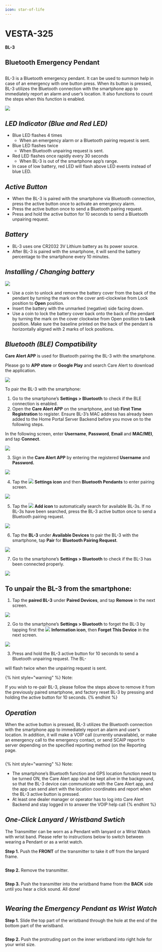 ```yaml
---
icon: star-of-life
---
```


# VESTA-325

**BL-3**

## **Bluetooth Emergency Pendant**&#x20;

<figure><img src=".gitbook/assets/image (1) (1) (1) (1) (1) (1) (1) (1) (1) (1).png" alt=""><figcaption></figcaption></figure>

BL-3 is a Bluetooth emergency pendant. It can be used to summon help in case of an emergency with one button press. When its button is pressed, BL-3 utilizes the Bluetooth connection with the smartphone app to immediately report an alarm and user’s location. It also functions to count the steps when this function is enabled.

![](<.gitbook/assets/1 (86).png>)

## _**LED Indicator (Blue and Red LED)**_

* Blue LED flashes 4 times
  * When an emergency alarm or a Bluetooth pairing request is sent.
* Blue LED flashes twice
  * When Bluetooth unpairing request is sent.
* Red LED flashes once rapidly every 30 seconds
  * When BL-3 is out of the smartphone app’s range.
* In case of low battery, red LED will flash above LED events instead of blue LED.

## _**Active Button**_

* When the BL-3 is paired with the smartphone via Bluetooth connection, press the active button once to activate an emergency alarm.
* Press the active button once to send a Bluetooth pairing request.
* Press and hold the active button for 10 seconds to send a Bluetooth unpairing request.

## _**Battery**_

* BL-3 uses one CR2032 3V Lithium battery as its power source.
* After BL-3 is paired with the smartphone, it will send the battery percentage to the smartphone every 10 minutes.

## _**Installing / Changing battery**_

![](<.gitbook/assets/5 (98).png>)

* Use a coin to unlock and remove the battery cover from the back of the pendant by turning the mark on the cover anti-clockwise from Lock position to **Open** position.
* Insert the battery with the unmarked (negative) side facing down.
* Use a coin to lock the battery cover back onto the back of the pendant by turning the mark on the cover clockwise from Open position to **Lock** position. Make sure the baseline printed on the back of the pendant is horizontally aligned with 2 marks of lock positions.

## _**Bluetooth (BLE) Compatibility**_

**Care Alert APP** is used for Bluetooth pairing the BL-3 with the smartphone.

Please go to **APP store** or **Google Play** and search Care Alert to download the application.

![](<.gitbook/assets/7 (58).jpeg>)

To pair the BL-3 with the smartphone:

1. Go to the smartphone’s **Settings > Bluetooth** to check if the BLE connection is enabled.
2. Open the **Care Alert APP** on the smartphone, and tab **First Time Registration** to register. Ensure BL-3’s MAC address has already been added to the Home Portal Server Backend before you move on to the following steps.

In the following screen, enter **Username**, **Password**, **Email** and **MAC/MEI**, and tap **Connect**.

![](<.gitbook/assets/8 (70).png>)

3. Sign in the **Care Alert APP** by entering the registered **Username** and **Password.**

![](<.gitbook/assets/9 (68).png>)

4. Tap the ![](<.gitbook/assets/10 (28).jpeg>) **Settings icon** and then **Bluetooth Pendants** to enter pairing screen.

![](<.gitbook/assets/11 (54).png>)

5. Tap the ![](<.gitbook/assets/12 (30).jpeg>) **Add icon** to automatically search for available BL-3s. If no BL-3s have been searched, press the BL-3 active button once to send a Bluetooth pairing request.

![](<.gitbook/assets/13 (45).png>)

6. Tap the **BL-3** under **Available Devices** to pair the BL-3 with the smartphone, tap **Pair** for **Bluetooth Pairing Request**.

![](<.gitbook/assets/14 (44).png>)

7. Go to the smartphone’s **Settings > Bluetooth** to check if the BL-3 has been connected properly.

![](<.gitbook/assets/15 (44).png>)

## To unpair the BL-3 from the smartphone:

1. Tap the **paired BL-3** under **Paired Devices**, and tap **Remove** in the next screen.

![](<.gitbook/assets/16 (46).png>)

2. Go to the smartphone’s **Settings > Bluetooth** to forget the BL-3 by tapping first the ![](<.gitbook/assets/17 (22).jpeg>) **Information icon**, then **Forget This Device** in the next screen.

![](<.gitbook/assets/18 (39).png>)

3. Press and hold the BL-3 active button for 10 seconds to send a Bluetooth unpairing request. The BL-

will flash twice when the unpairing request is sent.

{% hint style="warning" %}
Note:&#x20;

If you wish to re-pair BL-3, please follow the steps above to remove it from the previously paired smartphone, and factory reset BL-3 by pressing and holding the active button for 10 seconds.
{% endhint %}

## _**Operation**_

When the active button is pressed, BL-3 utilizes the Bluetooth connection with the smartphone app to immediately report an alarm and user's location. In addition, it will make a VOIP call (currently unavailable), or make an emergency call to the emergency contact, or send SCAIP report to server depending on the specified reporting method (on the Reporting page.

<figure><img src=".gitbook/assets/10 (1) (1) (1) (1) (1) (1) (1) (1) (1) (1) (1) (1).png" alt=""><figcaption></figcaption></figure>

{% hint style="warning" %}
Note:

* The smartphone’s Bluetooth function and GPS location function need to be turned ON, the Care Alert app shall be kept alive in the background, so that the BL-3 device can communicate with the Care Alert app, and the app can send alert with the location coordinates and report when the BL-3 active button is pressed.
* At least one dealer manager or operator has to log into Care Alert Backend and stay logged in to answer the VOIP help call
{% endhint %}

## _**One-Click Lanyard / Wristband Swtich**_

The Transmitter can be worn as a Pendant with lanyard or a Wrist Watch with wrist band. Please refer to instructions below to switch between wearing a Pendant or as a wrist watch.

**Step 1.** Push the **FRONT** of the transmitter to take it off from the lanyard frame.

<figure><img src=".gitbook/assets/10 (2) (1) (1) (1) (1).png" alt=""><figcaption></figcaption></figure>

**Step 2.** Remove the transmitter.

<figure><img src=".gitbook/assets/11 (1) (1) (1) (1) (1) (1) (1) (1) (1).png" alt=""><figcaption></figcaption></figure>

**Step 3.** Push the transmitter into the wristband frame from the **BACK** side until you hear a click sound. All done!

<figure><img src=".gitbook/assets/12 (1) (1) (1) (1) (1) (1) (1) (1) (1) (1).png" alt=""><figcaption></figcaption></figure>

## _**Wearing the Emergency Pendant as Wrist Watch**_

**Step 1.** Slide the top part of the wristband through the hole at the end of the bottom part of the wristband.

<figure><img src=".gitbook/assets/10 (3) (1) (1).png" alt=""><figcaption></figcaption></figure>

**Step 2.** Push the protruding part on the inner wristband into right hole for your wrist size.

<figure><img src=".gitbook/assets/11 (1) (1) (1) (1) (1) (1) (1) (1) (1) (1).png" alt=""><figcaption></figcaption></figure>
